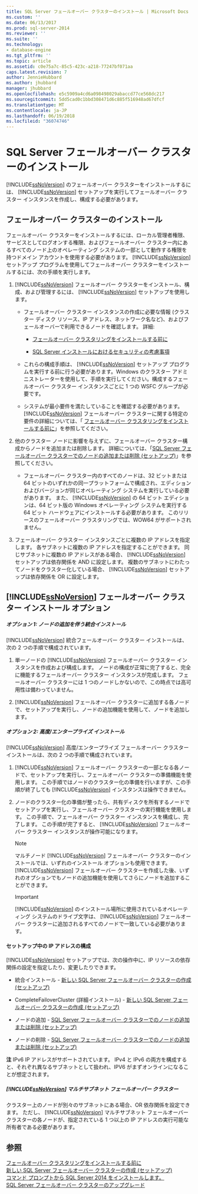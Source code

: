 ```yaml
---
title: SQL Server フェールオーバー クラスターのインストール | Microsoft Docs
ms.custom: ''
ms.date: 06/13/2017
ms.prod: sql-server-2014
ms.reviewer: ''
ms.suite: ''
ms.technology:
- database-engine
ms.tgt_pltfrm: ''
ms.topic: article
ms.assetid: c0e75a7c-85c5-423c-a218-77247bf071aa
caps.latest.revision: 7
author: JennieHubbard
ms.author: jhubbard
manager: jhubbard
ms.openlocfilehash: e5c5909a4cd6a098498029abaccd77ce568dc217
ms.sourcegitcommit: 5dd5cad0c1bbd308471d6c885f516948ad67dfcf
ms.translationtype: MT
ms.contentlocale: ja-JP
ms.lasthandoff: 06/19/2018
ms.locfileid: "36074746"
---
```

# <a name="sql-server-failover-cluster-installation"></a>SQL Server フェールオーバー クラスターのインストール
  [!INCLUDE[ssNoVersion](../../../includes/ssnoversion-md.md)] のフェールオーバー クラスターをインストールするには、 [!INCLUDE[ssNoVersion](../../../includes/ssnoversion-md.md)] セットアップを実行してフェールオーバー クラスター インスタンスを作成し、構成する必要があります。  
  
## <a name="installing-a-failover-cluster"></a>フェールオーバー クラスターのインストール  
 フェールオーバー クラスターをインストールするには、ローカル管理者権限、サービスとしてログオンする権限、およびフェールオーバー クラスター内にあるすべてのノード上のオペレーティング システムの一部として動作する権限を持つドメイン アカウントを使用する必要があります。 [!INCLUDE[ssNoVersion](../../../includes/ssnoversion-md.md)] セットアップ プログラムを使用してフェールオーバー クラスターをインストールするには、次の手順を実行します。  
  
1.  [!INCLUDE[ssNoVersion](../../../includes/ssnoversion-md.md)] フェールオーバー クラスターをインストール、構成、および管理するには、 [!INCLUDE[ssNoVersion](../../../includes/ssnoversion-md.md)] セットアップを使用します。  
  
    -   フェールオーバー クラスター インスタンスの作成に必要な情報 (クラスター ディスク リソース、IP アドレス、ネットワーク名など)、およびフェールオーバーで利用できるノードを確認します。 詳細:  
  
        -   [フェールオーバー クラスタリングをインストールする前に](before-installing-failover-clustering.md)  
  
        -   [SQL Server インストールにおけるセキュリティの考慮事項](../../install/security-considerations-for-a-sql-server-installation.md)  
  
    -   これらの構成手順は、 [!INCLUDE[ssNoVersion](../../../includes/ssnoversion-md.md)] セットアップ プログラムを実行する前に行う必要があります。Windows のクラスター アドミニストレーターを使用して、手順を実行してください。構成するフェールオーバー クラスター インスタンスごとに 1 つの WSFC グループが必要です。  
  
    -   システムが最小要件を満たしていることを確認する必要があります。 [!INCLUDE[ssNoVersion](../../../includes/ssnoversion-md.md)] フェールオーバー クラスターに関する特定の要件の詳細については、「 [フェールオーバー クラスタリングをインストールする前に](before-installing-failover-clustering.md)」を参照してください。  
  
2.  他のクラスター ノードに影響を与えずに、フェールオーバー クラスター構成からノードを追加または削除します。 詳細については、「[SQL Server フェールオーバー クラスターでのノードの追加または削除 &#40;セットアップ&#41;](add-or-remove-nodes-in-a-sql-server-failover-cluster-setup.md)」を参照してください。  
  
    -   フェールオーバー クラスター内のすべてのノードは、32 ビットまたは 64 ビットのいずれかの同一プラットフォームで構成され、エディションおよびバージョンが同じオペレーティング システムを実行している必要があります。 また、 [!INCLUDE[ssNoVersion](../../../includes/ssnoversion-md.md)] の 64 ビット エディションは、64 ビット版の Windows オペレーティング システムを実行する 64 ビット ハードウェアにインストールする必要があります。 このリリースのフェールオーバー クラスタリングでは、WOW64 がサポートされません。  
  
3.  フェールオーバー クラスター インスタンスごとに複数の IP アドレスを指定します。 各サブネットに複数の IP アドレスを指定することができます。 同じサブネットに複数の IP アドレスがある場合、 [!INCLUDE[ssNoVersion](../../../includes/ssnoversion-md.md)] セットアップは依存関係を AND に設定します。 複数のサブネットにわたってノードをクラスター化している場合、 [!INCLUDE[ssNoVersion](../../../includes/ssnoversion-md.md)] セットアップは依存関係を OR に設定します。  
  
## <a name="includessnoversionincludesssnoversion-mdmd-failover-cluster-installation-options"></a>[!INCLUDE[ssNoVersion](../../../includes/ssnoversion-md.md)] フェールオーバー クラスター インストール オプション  
  
##### <a name="option-1-integrated-installation-with-add-node"></a>オプション 1: ノードの追加を伴う統合インストール  
 [!INCLUDE[ssNoVersion](../../../includes/ssnoversion-md.md)] 統合フェールオーバー クラスター インストールは、次の 2 つの手順で構成されています。  
  
1.  単一ノードの [!INCLUDE[ssNoVersion](../../../includes/ssnoversion-md.md)] フェールオーバー クラスター インスタンスを作成および構成します。 ノードの構成が正常に完了すると、完全に機能するフェールオーバー クラスター インスタンスが完成します。 フェールオーバー クラスターには 1 つのノードしかないので、この時点では高可用性は備わっていません。  
  
2.  [!INCLUDE[ssNoVersion](../../../includes/ssnoversion-md.md)] フェールオーバー クラスターに追加する各ノードで、セットアップを実行し、ノードの追加機能を使用して、ノードを追加します。  
  
##### <a name="option-2-advancedenterprise-installation"></a>オプション 2: 高度/エンタープライズ インストール  
 [!INCLUDE[ssNoVersion](../../../includes/ssnoversion-md.md)] 高度/エンタープライズ フェールオーバー クラスター インストールは、次の 2 つの手順で構成されています。  
  
1.  [!INCLUDE[ssNoVersion](../../../includes/ssnoversion-md.md)] フェールオーバー クラスターの一部となる各ノードで、セットアップを実行し、フェールオーバー クラスターの準備機能を使用します。 この手順ではノードのクラスター化の準備を行いますが、この手順が終了しても [!INCLUDE[ssNoVersion](../../../includes/ssnoversion-md.md)] インスタンスは操作できません。  
  
2.  ノードのクラスター化の準備が整ったら、共有ディスクを所有するノードでセットアップを実行し、フェールオーバー クラスターの実行機能を使用します。 この手順で、フェールオーバー クラスター インスタンスを構成し、完了します。 この手順が完了すると、 [!INCLUDE[ssNoVersion](../../../includes/ssnoversion-md.md)] フェールオーバー クラスター インスタンスが操作可能になります。  
  
    > [!NOTE]  
    >  マルチノード [!INCLUDE[ssNoVersion](../../../includes/ssnoversion-md.md)] フェールオーバー クラスターのインストールでは、いずれのインストール オプションも使用できます。 [!INCLUDE[ssNoVersion](../../../includes/ssnoversion-md.md)] フェールオーバー クラスターを作成した後、いずれのオプションでもノードの追加機能を使用してさらにノードを追加することができます。  
  
    > [!IMPORTANT]  
    >  [!INCLUDE[ssNoVersion](../../../includes/ssnoversion-md.md)] のインストール場所に使用されているオペレーティング システムのドライブ文字は、 [!INCLUDE[ssNoVersion](../../../includes/ssnoversion-md.md)] フェールオーバー クラスターに追加されるすべてのノードで一致している必要があります。  
  
#### <a name="ip-address-configuration-during-setup"></a>セットアップ中の IP アドレスの構成  
 [!INCLUDE[ssNoVersion](../../../includes/ssnoversion-md.md)] セットアップでは、次の操作中に、IP リソースの依存関係の設定を指定したり、変更したりできます。  
  
-   統合インストール - [新しい SQL Server フェールオーバー クラスターの作成 &#40;セットアップ&#41;](create-a-new-sql-server-failover-cluster-setup.md)  
  
-   CompleteFailoverCluster (詳細インストール) - [新しい SQL Server フェールオーバー クラスターの作成 &#40;セットアップ&#41;](create-a-new-sql-server-failover-cluster-setup.md)  
  
-   ノードの追加 - [SQL Server フェールオーバー クラスターでのノードの追加または削除 &#40;セットアップ&#41;](add-or-remove-nodes-in-a-sql-server-failover-cluster-setup.md)  
  
-   ノードの削除 - [SQL Server フェールオーバー クラスターでのノードの追加または削除 &#40;セットアップ&#41;](add-or-remove-nodes-in-a-sql-server-failover-cluster-setup.md)  
  
 **注** IPv6 IP アドレスがサポートされています。  IPv4 と IPv6 の両方を構成すると、それぞれ異なるサブネットとして扱われ、IPV6 がまずオンラインになることが想定されます。  
  
##### <a name="includessnoversionincludesssnoversion-mdmd-multi-subnet-failover-cluster"></a>[!INCLUDE[ssNoVersion](../../../includes/ssnoversion-md.md)] マルチサブネット フェールオーバー クラスター  
 クラスター上のノードが別々のサブネットにある場合、OR 依存関係を設定できます。 ただし、 [!INCLUDE[ssNoVersion](../../../includes/ssnoversion-md.md)] マルチサブネット フェールオーバー クラスターの各ノードが、指定されている 1 つ以上の IP アドレスの実行可能な所有者である必要があります。  
  
## <a name="see-also"></a>参照  
 [フェールオーバー クラスタリングをインストールする前に](before-installing-failover-clustering.md)   
 [新しい SQL Server フェールオーバー クラスターの作成 &#40;セットアップ&#41;](create-a-new-sql-server-failover-cluster-setup.md)   
 [コマンド プロンプトから SQL Server 2014 をインストールします。](../../../database-engine/install-windows/install-sql-server-from-the-command-prompt.md)   
 [SQL Server フェールオーバー クラスターのアップグレード](../windows/upgrade-a-sql-server-failover-cluster-instance.md)  
  
  